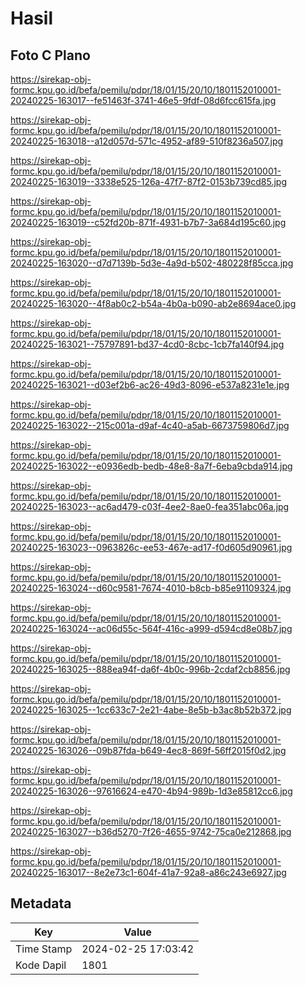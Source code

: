 # Hasil

## Foto C Plano

https://sirekap-obj-formc.kpu.go.id/befa/pemilu/pdpr/18/01/15/20/10/1801152010001-20240225-163017--fe51463f-3741-46e5-9fdf-08d6fcc615fa.jpg

https://sirekap-obj-formc.kpu.go.id/befa/pemilu/pdpr/18/01/15/20/10/1801152010001-20240225-163018--a12d057d-571c-4952-af89-510f8236a507.jpg

https://sirekap-obj-formc.kpu.go.id/befa/pemilu/pdpr/18/01/15/20/10/1801152010001-20240225-163019--3338e525-126a-47f7-87f2-0153b739cd85.jpg

https://sirekap-obj-formc.kpu.go.id/befa/pemilu/pdpr/18/01/15/20/10/1801152010001-20240225-163019--c52fd20b-871f-4931-b7b7-3a684d195c60.jpg

https://sirekap-obj-formc.kpu.go.id/befa/pemilu/pdpr/18/01/15/20/10/1801152010001-20240225-163020--d7d7139b-5d3e-4a9d-b502-480228f85cca.jpg

https://sirekap-obj-formc.kpu.go.id/befa/pemilu/pdpr/18/01/15/20/10/1801152010001-20240225-163020--4f8ab0c2-b54a-4b0a-b090-ab2e8694ace0.jpg

https://sirekap-obj-formc.kpu.go.id/befa/pemilu/pdpr/18/01/15/20/10/1801152010001-20240225-163021--75797891-bd37-4cd0-8cbc-1cb7fa140f94.jpg

https://sirekap-obj-formc.kpu.go.id/befa/pemilu/pdpr/18/01/15/20/10/1801152010001-20240225-163021--d03ef2b6-ac26-49d3-8096-e537a8231e1e.jpg

https://sirekap-obj-formc.kpu.go.id/befa/pemilu/pdpr/18/01/15/20/10/1801152010001-20240225-163022--215c001a-d9af-4c40-a5ab-6673759806d7.jpg

https://sirekap-obj-formc.kpu.go.id/befa/pemilu/pdpr/18/01/15/20/10/1801152010001-20240225-163022--e0936edb-bedb-48e8-8a7f-6eba9cbda914.jpg

https://sirekap-obj-formc.kpu.go.id/befa/pemilu/pdpr/18/01/15/20/10/1801152010001-20240225-163023--ac6ad479-c03f-4ee2-8ae0-fea351abc06a.jpg

https://sirekap-obj-formc.kpu.go.id/befa/pemilu/pdpr/18/01/15/20/10/1801152010001-20240225-163023--0963826c-ee53-467e-ad17-f0d605d90961.jpg

https://sirekap-obj-formc.kpu.go.id/befa/pemilu/pdpr/18/01/15/20/10/1801152010001-20240225-163024--d60c9581-7674-4010-b8cb-b85e91109324.jpg

https://sirekap-obj-formc.kpu.go.id/befa/pemilu/pdpr/18/01/15/20/10/1801152010001-20240225-163024--ac06d55c-564f-416c-a999-d594cd8e08b7.jpg

https://sirekap-obj-formc.kpu.go.id/befa/pemilu/pdpr/18/01/15/20/10/1801152010001-20240225-163025--888ea94f-da6f-4b0c-996b-2cdaf2cb8856.jpg

https://sirekap-obj-formc.kpu.go.id/befa/pemilu/pdpr/18/01/15/20/10/1801152010001-20240225-163025--1cc633c7-2e21-4abe-8e5b-b3ac8b52b372.jpg

https://sirekap-obj-formc.kpu.go.id/befa/pemilu/pdpr/18/01/15/20/10/1801152010001-20240225-163026--09b87fda-b649-4ec8-869f-56ff2015f0d2.jpg

https://sirekap-obj-formc.kpu.go.id/befa/pemilu/pdpr/18/01/15/20/10/1801152010001-20240225-163026--97616624-e470-4b94-989b-1d3e85812cc6.jpg

https://sirekap-obj-formc.kpu.go.id/befa/pemilu/pdpr/18/01/15/20/10/1801152010001-20240225-163027--b36d5270-7f26-4655-9742-75ca0e212868.jpg

https://sirekap-obj-formc.kpu.go.id/befa/pemilu/pdpr/18/01/15/20/10/1801152010001-20240225-163017--8e2e73c1-604f-41a7-92a8-a86c243e6927.jpg


## Metadata

| Key        | Value               |
| ---------- | ------------------- |
| Time Stamp | 2024-02-25 17:03:42 |
| Kode Dapil | 1801                |



